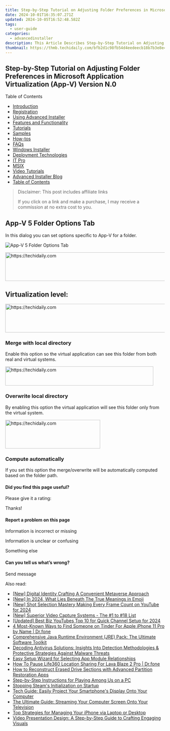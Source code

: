 ```yaml
---
title: Step-by-Step Tutorial on Adjusting Folder Preferences in Microsoft Application Virtualization (App-V) Version N.0
date: 2024-10-01T16:35:07.271Z
updated: 2024-10-05T16:52:48.582Z
tags:
  - user-guide
categories:
  - advancedinstaller
description: This Article Describes Step-by-Step Tutorial on Adjusting Folder Preferences in Microsoft Application Virtualization (App-V) Version N.0
thumbnail: https://thmb.techidaily.com/bfb2d1c98fb54d4eedeecb18b7b3e8e4bf5cc53478abbe8f24c12ca82ce21258.jpg
---
```


## Step-by-Step Tutorial on Adjusting Folder Preferences in Microsoft Application Virtualization (App-V) Version N.0

Table of Contents

* [Introduction](https://tools.techidaily.com/advancedinstaller/products/)
* [Registration](https://tools.techidaily.com/advancedinstaller/products/)
* [Using Advanced Installer](https://tools.techidaily.com/advancedinstaller/products/)
* [Features and Functionality](https://tools.techidaily.com/advancedinstaller/products/)
* [Tutorials](https://tools.techidaily.com/advancedinstaller/products/)
* [Samples](https://tools.techidaily.com/advancedinstaller/products/)
* [How-tos](https://tools.techidaily.com/advancedinstaller/products/)
* [FAQs](https://tools.techidaily.com/advancedinstaller/products/)
* [Windows Installer](https://tools.techidaily.com/advancedinstaller/products/)
* [Deployment Technologies](https://tools.techidaily.com/advancedinstaller/products/)
* [IT Pro](https://tools.techidaily.com/advancedinstaller/products/)
* [MSIX](https://tools.techidaily.com/advancedinstaller/products/)
* [Video Tutorials](https://tools.techidaily.com/advancedinstaller/products/)
* [Advanced Installer Blog](https://tools.techidaily.com/advancedinstaller/products/)
* [Table of Contents](https://tools.techidaily.com/advancedinstaller/products/)

>  Disclaimer: This post includes affiliate links
>
>  If you click on a link and make a purchase, I may receive a commission at no extra cost to you.
>

## App-V 5 Folder Options Tab

In this dialog you can set options specific to App-V for a folder.

![App-V 5 Folder Options Tab](https://cdn.advancedinstaller.com/img/dialog/appv-folder-options-tab.png "App-V 5 Folder Options Tab")  

<!-- affiliate ads begin -->
<a href="https://aligracehair.sjv.io/c/5597632/1868590/19272" target="_top" id="1868590">
  <img src="//a.impactradius-go.com/display-ad/19272-1868590" border="0" alt="https://techidaily.com" width="728" height="90"/>
</a>
<img height="0" width="0" src="https://aligracehair.sjv.io/i/5597632/1868590/19272" style="position:absolute;visibility:hidden;" border="0" />
<!-- affiliate ads end -->

## Virtualization level:

<!-- affiliate ads begin -->
<a href="https://unicoeye.pxf.io/c/5597632/2134490/18498" target="_top" id="2134490">
  <img src="//a.impactradius-go.com/display-ad/18498-2134490" border="0" alt="https://techidaily.com" width="728" height="90"/>
</a>
<img height="0" width="0" src="https://unicoeye.pxf.io/i/5597632/2134490/18498" style="position:absolute;visibility:hidden;" border="0" />
<!-- affiliate ads end -->

### Merge with local directory

 Enable this option so the virtual application can see this folder from both real and virtual systems.

<!-- affiliate ads begin -->
<a href="https://aligracehair.sjv.io/c/5597632/2135360/19272" target="_top" id="2135360">
  <img src="//a.impactradius-go.com/display-ad/19272-2135360" border="0" alt="https://techidaily.com" width="468" height="60"/>
</a>
<img height="0" width="0" src="https://aligracehair.sjv.io/i/5597632/2135360/19272" style="position:absolute;visibility:hidden;" border="0" />
<!-- affiliate ads end -->

### Overwrite local directory

By enabling this option the virtual application will see this folder only from the virtual system.

<!-- affiliate ads begin -->
<a href="https://aligracehair.sjv.io/c/5597632/2006941/19272" target="_top" id="2006941">
  <img src="//a.impactradius-go.com/display-ad/19272-2006941" border="0" alt="https://techidaily.com" width="300" height="90"/>
</a>
<img height="0" width="0" src="https://aligracehair.sjv.io/i/5597632/2006941/19272" style="position:absolute;visibility:hidden;" border="0" />
<!-- affiliate ads end -->

### Compute automatically

If you set this option the merge/overwrite will be automatically computed based on the folder path.

#### Did you find this page useful?

Please give it a rating:

 Thanks!

#### Report a problem on this page

Information is incorrect or missing

Information is unclear or confusing

Something else

#### Can you tell us what’s wrong?

Send message

<ins class="adsbygoogle"
     style="display:block"
     data-ad-format="autorelaxed"
     data-ad-client="ca-pub-7571918770474297"
     data-ad-slot="1223367746"></ins>

<ins class="adsbygoogle"
     style="display:block"
     data-ad-client="ca-pub-7571918770474297"
     data-ad-slot="8358498916"
     data-ad-format="auto"
     data-full-width-responsive="true"></ins>

<span class="atpl-alsoreadstyle">Also read:</span>
<div><ul>
<li><a href="https://vp-tips.techidaily.com/new-digital-identity-crafting-a-convenient-metaverse-approach/"><u>[New] Digital Identity Crafting A Convenient Metaverse Approach</u></a></li>
<li><a href="https://snapchat-videos.techidaily.com/new-in-2024-what-lies-beneath-the-true-meanings-in-emoji/"><u>[New] In 2024, What Lies Beneath The True Meanings in Emoji</u></a></li>
<li><a href="https://youtube-docs.techidaily.com/hot-selection-mastery-making-every-frame-count-on-youtube-for-2024/"><u>[New] Shot Selection Mastery Making Every Frame Count on YouTube for 2024</u></a></li>
<li><a href="https://fox-access.techidaily.com/new-superior-video-capture-systems-the-1-to-18-list/"><u>[New] Superior Video Capture Systems - The #1 to #18 List</u></a></li>
<li><a href="https://facebook-video-share.techidaily.com/updated-best-biz-youtubes-top-10-for-quick-channel-setup-for-2024/"><u>[Updated] Best Biz YouTubes Top 10 for Quick Channel Setup for 2024</u></a></li>
<li><a href="https://location-social.techidaily.com/4-most-known-ways-to-find-someone-on-tinder-for-apple-iphone-11-pro-by-name-drfone-by-drfone-virtual-ios/"><u>4 Most-Known Ways to Find Someone on Tinder For Apple iPhone 11 Pro by Name | Dr.fone</u></a></li>
<li><a href="https://fox-place.techidaily.com/comprehensive-java-runtime-environment-jre-pack-the-ultimate-software-toolkit/"><u>Comprehensive Java Runtime Environment (JRE) Pack: The Ultimate Software Toolkit</u></a></li>
<li><a href="https://fox-place.techidaily.com/decoding-antivirus-solutions-insights-into-detection-methodologies-and-protective-strategies-against-malware-threats/"><u>Decoding Antivirus Solutions: Insights Into Detection Methodologies & Protective Strategies Against Malware Threats</u></a></li>
<li><a href="https://fox-place.techidaily.com/easy-setup-wizard-for-selecting-app-module-relationships/"><u>Easy Setup Wizard for Selecting App Module Relationships</u></a></li>
<li><a href="https://location-social.techidaily.com/how-to-pause-life360-location-sharing-for-lava-blaze-2-pro-drfone-by-drfone-virtual-android/"><u>How To Pause Life360 Location Sharing For Lava Blaze 2 Pro | Dr.fone</u></a></li>
<li><a href="https://data-recovery.techidaily.com/how-to-reconstruct-erased-drive-sections-with-advanced-partition-restoration-apps/"><u>How to Reconstruct Erased Drive Sections with Advanced Partition Restoration Apps</u></a></li>
<li><a href="https://fox-place.techidaily.com/step-by-step-instructions-for-playing-among-us-on-a-pc/"><u>Step-by-Step Instructions for Playing Among Us on a PC</u></a></li>
<li><a href="https://games-able.techidaily.com/stopping-steams-initialization-on-startup/"><u>Stopping Steam's Initialization on Startup</u></a></li>
<li><a href="https://fox-place.techidaily.com/tech-guide-easily-project-your-smartphones-display-onto-your-computer/"><u>Tech Guide: Easily Project Your Smartphone's Display Onto Your Computer</u></a></li>
<li><a href="https://fox-place.techidaily.com/the-ultimate-guide-streaming-your-computer-screen-onto-your-television/"><u>The Ultimate Guide: Streaming Your Computer Screen Onto Your Television</u></a></li>
<li><a href="https://fox-place.techidaily.com/top-strategies-for-managing-your-iphone-via-laptop-or-desktop/"><u>Top Strategies for Managing Your iPhone via Laptop or Desktop</u></a></li>
<li><a href="https://fox-place.techidaily.com/video-presentation-design-a-step-by-step-guide-to-crafting-engaging-visuals/"><u>Video Presentation Design: A Step-by-Step Guide to Crafting Engaging Visuals</u></a></li>
</ul></div>

